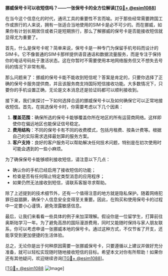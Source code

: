 **挪威保号卡可以收短信吗？——一张保号卡的全方位解读[[TG💪+ @esim1088](https://t.me/s/esim1088)]**

在当今这个信息化的时代，通讯工具的重要性不言而喻。对于那些经常需要跨国工作或旅行的人来说，拥有一张适合当地使用的SIM卡是必不可少的。而在挪威，如果你有计划长期居住或者只是短期旅行，那么了解挪威的保号卡是否能接收短信就显得尤为重要了。

首先，什么是保号卡呢？简单来说，保号卡是一种专门为保留手机号码而设计的SIM卡。它不像普通的SIM卡那样提供语音通话和数据流量服务，而是专注于保持你的电话号码处于激活状态。这在你暂时不需要使用本地网络服务但又不想失去号码的情况下非常有用。

那么问题来了：挪威的保号卡能不能收到短信呢？答案是肯定的，只要你选择了正确的保号卡服务提供商，并且该服务商支持国际短信接收功能。大多数情况下，只要你的手机设置正确，无论是文本消息还是验证码都可以顺利接收到。

接下来，我们来探讨一下如何选择合适的挪威保号卡以及如何确保它可以正常地接收短信。首先，在挑选保号卡时，你需要考虑以下几个因素：

1. **覆盖范围**：确保所选的保号卡能够覆盖你所在地区的所有运营商网络。这样即使你在偏远地区也能保证信号稳定。
2. **费用结构**：不同的保号卡有不同的收费模式，包括月租费、按条计费等。根据自己的实际需求选择最划算的服务方案。
3. **客户支持**：良好的客户服务可以帮助解决任何技术问题，特别是在初次使用时可能会遇到的一些小麻烦。

为了确保保号卡能够顺利接收短信，请注意以下几点：
- 确认你的手机已经启用了接收短信的功能；
- 检查是否有任何阻止特定类型消息的应用程序；
- 如果仍然无法接收到短信，请联系客服寻求帮助。

除了上述提到的技术细节外，还有一个值得注意的地方就是隐私保护。随着网络犯罪日益猖獗，确保个人信息安全变得至关重要。因此，在购买和使用保号卡的过程中一定要小心谨慎，避免泄露敏感信息。

最后，让我们来看看一些具体的例子来加深理解。假设你是一位留学生，打算前往奥斯陆学习一年。为了避免高昂的国际漫游费用，同时又能随时保持与家人朋友联系，你可以考虑申请一张挪威本地的保号卡。通过这种方式，不仅节省了开支，还能享受到更加便捷的生活体验。

总之，无论你是出于何种原因需要一张挪威保号卡，只要遵循以上建议并做好充分准备，就可以轻松实现随时随地接收短信的目标。希望本文对你有所帮助！如果你还有其他疑问，欢迎继续咨询[[TG💪+ @esim1088](https://t.me/s/esim1088)]。

[[TG💪+ @esim1088](https://t.me/s/esim1088) ![Image](https://i.postimg.cc/4NQfJmqS/Snipaste-2025-05-13-00-14-12.png)]